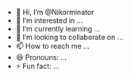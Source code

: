 - 👋 Hi, I’m @Nikorminator
- 👀 I’m interested in ...
- 🌱 I’m currently learning ...
- 💞️ I’m looking to collaborate on ...
- 📫 How to reach me ...
- 😄 Pronouns: ...
- ⚡ Fun fact: ...

<!---
Nikorminator/Nikorminator is a ✨ special ✨ repository because its `README.md` (this file) appears on your GitHub profile.
You can click the Preview link to take a look at your changes.
--->
